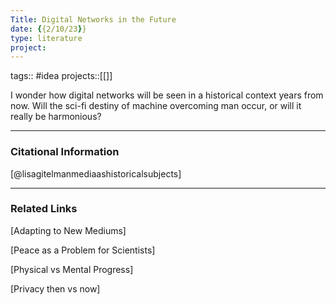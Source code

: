 ```yaml
---
Title: Digital Networks in the Future
date: {{2/10/23}}
type: literature
project:
---
```

tags:: #idea
projects::[[]]

I wonder how digital networks will be seen in a historical context years from now. Will the sci-fi destiny of machine overcoming man occur, or will it really be harmonious?

---
### Citational Information

[@lisagitelmanmediaashistoricalsubjects]

---

### Related Links

[Adapting to New Mediums]

[Peace as a Problem for Scientists]

[Physical vs Mental Progress]

[Privacy then vs now]

